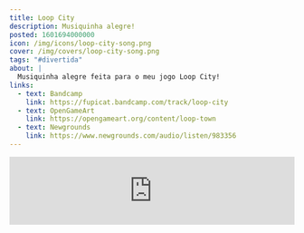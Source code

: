 ```yaml
---
title: Loop City
description: Musiquinha alegre!
posted: 1601694000000
icon: /img/icons/loop-city-song.png
cover: /img/covers/loop-city-song.png
tags: "#divertida"
about: |
  Musiquinha alegre feita para o meu jogo Loop City!
links:
  - text: Bandcamp
    link: https://fupicat.bandcamp.com/track/loop-city
  - text: OpenGameArt
    link: https://opengameart.org/content/loop-town
  - text: Newgrounds
    link: https://www.newgrounds.com/audio/listen/983356
---
```


<iframe style="border: 0; width: 100%; max-width: 700px; margin: auto; height: 120px;" src="https://bandcamp.com/EmbeddedPlayer/track=2420885514/size=large/bgcol=ffffff/linkcol=0687f5/tracklist=false/artwork=small/transparent=true/" seamless><a href="https://fupicat.bandcamp.com/track/loop-city">Loop City by fupicat</a></iframe>
